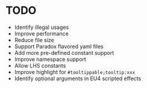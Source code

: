 # TODO

- Identify illegal usages
- Improve performance
- Reduce file size
- Support Paradox flavored yaml files
- Add more pre-defined constant support
- Improve namespace support
- Allow LHS constants
- Improve highlight for `#tooltippable;tooltip:xxx`
- Identify optional arguments in EU4 scripted effects
